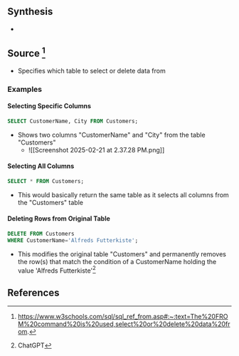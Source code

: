 ## Synthesis
- 
## Source [^1]
- Specifies which table to select or delete data from
### Examples
#### Selecting Specific Columns
```SQL
SELECT CustomerName, City FROM Customers;
```
- Shows two columns "CustomerName" and "City" from the table "Customers"
	- ![[Screenshot 2025-02-21 at 2.37.28 PM.png]]
#### Selecting All Columns
```SQL
SELECT * FROM Customers;
```
- This would basically return the same table as it selects all columns from the "Customers" table
#### Deleting Rows from Original Table
```SQL
DELETE FROM Customers
WHERE CustomerName='Alfreds Futterkiste';
```
- This modifies the original table "Customers" and permanently removes the row(s) that match the condition of a CustomerName holding the value 'Alfreds Futterkiste'[^2]
## References

[^1]: https://www.w3schools.com/sql/sql_ref_from.asp#:~:text=The%20FROM%20command%20is%20used,select%20or%20delete%20data%20from.
[^2]: ChatGPT